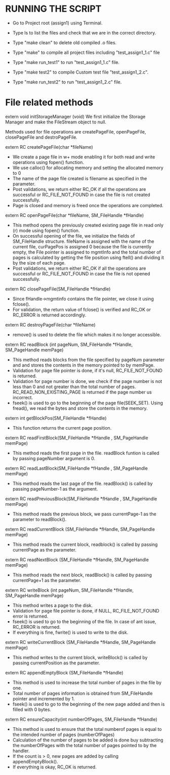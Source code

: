 
# RUNNING THE SCRIPT

* Go to Project root (assign1) using Terminal.

* Type ls to list the files and check that we are in the correct directory.

* Type "make clean" to delete old compiled .o files.

* Type "make" to compile all project files including "test_assign1_1.c" file

* Type "make run_test1" to run "test_assign1_1.c" file.

* Type "make test2" to compile Custom test file "test_assign1_2.c".

* Type "make run_test2" to run "test_assign1_2.c" file.


# File related methods


extern void initStorageManager (void)
We first initialize the Storage Manager and make the FileStream object to null.

Methods used for file operations are createPageFile, openPageFile, closePageFile and destroPageFile.

extern RC createPageFile(char *fileName)

 * We create a page file in w+ mode enabling it for both read and write operations using fopen() function.
 * We use calloc() for allocating memory and setting the allocated memory to 0
 * The name of the page file created is filename as specified in the parameter.
 * Post validations, we return either RC_OK if all the operations are successful or RC_FILE_NOT_FOUND in case the file is not created successfully.
 * Page is closed and memory is freed once the operations are completed.

extern RC openPageFile(char *fileName, SM_FileHandle *fHandle)

 * This method opens the previously created existing page file in read only (r) mode using fopen() function.
 * On successful opening of the file, we initialize the fields of SM_FileHandle structure.
  fileName is assigned with the name of the current file, curPagePos is assigned 0 because the   file is currently empty, the File pointer is assigned to mgmtInfo and the total number of pages is calculated by getting the file position using ftell() and dividing it by the size of each page.
 * Post validations, we return either RC_OK if all the operations are successful or RC_FILE_NOT_FOUND in case the file is not opened successfully.

extern RC closePageFile(SM_FileHandle *fHandle)

 * Since fHandle->mgmtinfo contains the file pointer, we close it using fclose().
 * For validation, the return value of fclose() is verified and RC_OK or RC_ERROR is returned accordingly.

extern RC destroyPageFile(char *fileName)

 * remove() is used to delete the file which makes it no longer accessible.

extern RC readBlock (int pageNum, SM_FileHandle *fHandle, SM_PageHandle memPage)

 * This method reads blocks from the file specified by pageNum parameter and and stores the contents in the memory pointed to by memPage.
 * Validation for page file pointer is done, if it's null, RC_FILE_NOT_FOUND is returned.
 * Validation for page number is done, we check if the page number is not less than 0 and not greater than the total number of pages. RC_READ_NON_EXISTING_PAGE is returned if the page number us incorrect.
 * fseek() is used to go to the beginning of the page file(SEEK_SET). Using fread(), we read the bytes and store the contents in the memory.

extern int getBlockPos(SM_FileHandle *fHandle)
* This function returns the current page position.

extern RC readFirstBlock(SM_FileHandle *fHandle , SM_PageHandle memPage)
* This method reads the first page in the file. readBlock funtion is called by passing pageNumber argument is 0.

extern RC readLastBlock(SM_FileHandle *fHandle , SM_PageHandle memPage)
* This method reads the last page of the file. readBlock() is called by passing pageNumber-1 as the argument.

extern RC readPreviousBlock(SM_FileHandle *fHandle , SM_PageHandle memPage)
* This method reads the previous block, we pass currentPage-1 as the parameter to readBlock().

extern RC readCurrentBlock (SM_FileHandle *fHandle, SM_PageHandle memPage)
* This method reads the current block, readblock() is called by passing currentPage as the parameter.

extern RC readNextBlock (SM_FileHandle *fHandle, SM_PageHandle memPage)
* This method reads the next block, readBlock() is called by passing currentPage+1 as the parameter.

extern RC writeBlock (int pageNum, SM_FileHandle *fHandle, SM_PageHandle memPage)
* This method writes a page to the disk.
* Validation for page file pointer is done, if NULL, RC_FILE_NOT_FOUND error is returned.
* fseek() is used to go to the beginning of the file. In case of ant issue, RC_ERROR is returned.
* If everything is fine, fwrite() is used to write to the disk.

extern RC writeCurrentBlock (SM_FileHandle *fHandle, SM_PageHandle memPage)
* This method writes to the current block, writeBlock() is called by passing currentPosition as the parameter.

extern RC appendEmptyBlock (SM_FileHandle *fHandle)
* This method is used to increase the total number of pages in the file by one.
* Total number of pages information is obtained from SM_FileHandle pointer and incremented by 1.
* fseek() is used to go to the beginning of the new page added and then is filled with 0 bytes.

extern RC ensureCapacity(int numberOfPages, SM_FileHandle *fHandle)
* This method is used to ensure that the total numberof pages is equal to the intended number of pages (numberOfPages)
* Calculation of the number of pages to be added is done buy subtracting the numberOfPages with the total number of pages pointed to by the handler.
* If the count is > 0, new pages are added by calling appendEmptyBlock().
* If everything is okay, RC_OK is returned.
